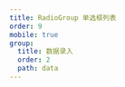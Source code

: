 ```yaml
---
title: RadioGroup 单选框列表
order: 9
mobile: true
group:
  title: 数据录入
  order: 2
  path: data
---
```


<code src="../demo/RadioGroup.tsx"></code>
<API src="../src/RadioGroup.tsx"></API>
